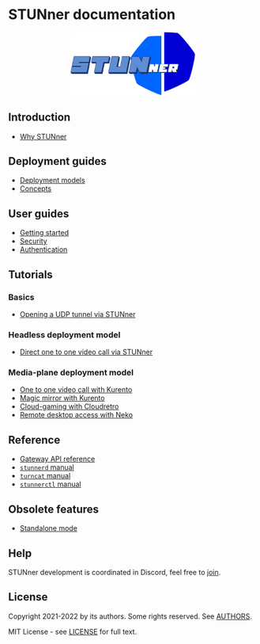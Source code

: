 # STUNner documentation

<p align="center">
  <img alt="STUNner", src="/doc/stunner.svg" width="50%" height="50%"></br>
</p>

## Introduction

* [Why STUNner](/doc/WHY.md)

## Deployment guides

* [Deployment models](/doc/DEPLOYMENT.md)
* [Concepts](/doc/CONCEPTS.md)

## User guides

* [Getting started](/doc/INSTALL.md)
* [Security](/doc/SECURITY.md)
* [Authentication](/doc/AUTH.md)

## Tutorials

### Basics

* [Opening a UDP tunnel via STUNner](/examples/simple-tunnel)

### Headless deployment model

* [Direct one to one video call via STUNner](/examples/direct-one2one-call)

### Media-plane deployment model

* [One to one video call with Kurento](/examples/kurento-one2one-call)
* [Magic mirror with Kurento](/examples/kurento-magic-mirror/README.md)
* [Cloud-gaming with Cloudretro](/examples/cloudretro/README.md)
* [Remote desktop access with Neko](/examples/neko/README.md)

## Reference

* [Gateway API reference](/doc/GATEWAY.md)
* [`stunnerd` manual](/cmd/stunnerd/README.md)
* [`turncat` manual](/cmd/turncat/README.md)
* [`stunnerctl` manual](/cmd/stunnerctl/README.md)

## Obsolete features

* [Standalone mode](/doc/OBSOLETE.md)

## Help

STUNner development is coordinated in Discord, feel free to [join](https://discord.gg/DyPgEsbwzc).

## License

Copyright 2021-2022 by its authors. Some rights reserved. See [AUTHORS](../AUTHORS).

MIT License - see [LICENSE](../LICENSE) for full text.
